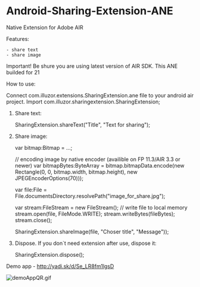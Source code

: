Android-Sharing-Extension-ANE
=============================
Native Extension for Adobe AIR

Features:

	- share text
	- share image
	
Important! Be shure you are using latest version of AIR SDK. This ANE builded for 21
	
How to use:

Connect com.illuzor.extensions.SharingExtension.ane file to your android air project.
Import com.illuzor.sharingextension.SharingExtension;

1) Share text:

	SharingExtension.shareText("Title", "Text for sharing");
	
2) Share image:
	
	var bitmap:Bitmap = ...;
	
	// encoding image by native encoder (availible on FP 11.3/AIR 3.3 or newer)
	var bitmapBytes:ByteArray = bitmap.bitmapData.encode(new Rectangle(0, 0, bitmap.width, bitmap.height), new JPEGEncoderOptions(70)));
	
	var file:File = File.documentsDirectory.resolvePath("image_for_share.jpg");
	
	var stream:FileStream = new FileStream(); // write file to local memory
	stream.open(file, FileMode.WRITE);
	stream.writeBytes(fileBytes);
	stream.close();
	
	SharingExtension.shareImage(file, "Choser title", "Message"));
	
3) Dispose. If you don`t need extension after use, dispose it:

	SharingExtension.dispose();
	
Demo app - http://yadi.sk/d/Se_LR8fm1lgsD

![demoAppQR.gif](http://download.illuzor.com/images/github/ane/demoAppQR.gif)